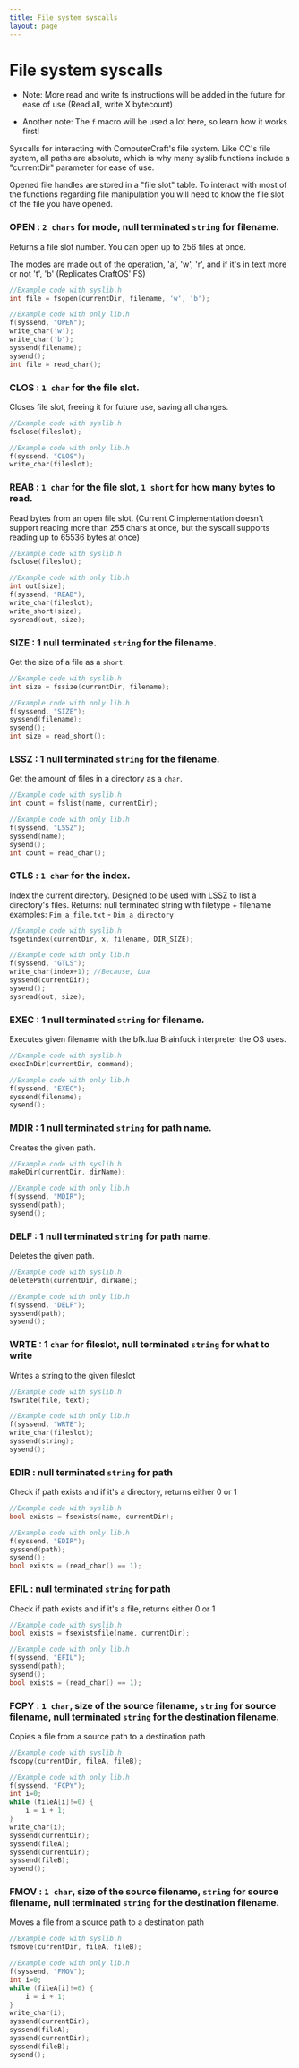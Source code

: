 ```yaml
---
title: File system syscalls
layout: page
---
```


# File system syscalls

- Note: More read and write fs instructions will be added in the future for ease of use (Read all, write X bytecount)

- Another note: The `f` macro will be used a lot here, so learn how it works first!

Syscalls for interacting with ComputerCraft's file system. Like CC's file system, all paths are absolute, which is why many syslib functions include a "currentDir" parameter for ease of use.

Opened file handles are stored in a "file slot" table. To interact with most of the functions regarding file manipulation you will need to know the file slot of the file you have opened.

### OPEN : `2 chars` for mode, null terminated `string` for filename.
Returns a file slot number. You can open up to 256 files at once.

The modes are made out of the operation, 'a', 'w', 'r', and if it's in text more or not 't', 'b' (Replicates CraftOS' FS)

```c
//Example code with syslib.h
int file = fsopen(currentDir, filename, 'w', 'b');

//Example code with only lib.h
f(syssend, "OPEN");
write_char('w');
write_char('b');
syssend(filename);
sysend();
int file = read_char();
```

### CLOS : `1 char` for the file slot.
Closes file slot, freeing it for future use, saving all changes.


```c
//Example code with syslib.h
fsclose(fileslot);

//Example code with only lib.h
f(syssend, "CLOS");
write_char(fileslot);
```

### REAB : `1 char` for the file slot, `1 short` for how many bytes to read.
Read bytes from an open file slot.
(Current C implementation doesn't support reading more than 255 chars at once, but the syscall supports reading up to 65536 bytes at once)

```c
//Example code with syslib.h
fsclose(fileslot);

//Example code with only lib.h
int out[size];
f(syssend, "REAB");
write_char(fileslot);
write_short(size);
sysread(out, size);
```

### SIZE : 1 null terminated `string` for the filename.
Get the size of a file as a `short`.

```c
//Example code with syslib.h
int size = fssize(currentDir, filename);

//Example code with only lib.h
f(syssend, "SIZE");
syssend(filename);
sysend();
int size = read_short();
```

### LSSZ : 1 null terminated `string` for the filename.
Get the amount of files in a directory as a `char`.


```c
//Example code with syslib.h
int count = fslist(name, currentDir);

//Example code with only lib.h
f(syssend, "LSSZ");
syssend(name);
sysend();
int count = read_char();
```

### GTLS : `1 char` for the index.
Index the current directory. Designed to be used with LSSZ to list a directory's files.
Returns: null terminated string with filetype + filename
examples: `Fim_a_file.txt` - `Dim_a_directory`

```c
//Example code with syslib.h
fsgetindex(currentDir, x, filename, DIR_SIZE);

//Example code with only lib.h
f(syssend, "GTLS");
write_char(index+1); //Because, Lua
syssend(currentDir);
sysend();
sysread(out, size);
```

### EXEC : 1 null terminated `string` for filename.
Executes given filename with the bfk.lua Brainfuck interpreter the OS uses.

```c
//Example code with syslib.h
execInDir(currentDir, command);

//Example code with only lib.h
f(syssend, "EXEC");
syssend(filename);
sysend();
```

### MDIR : 1 null terminated `string` for path name.
Creates the given path.

```c
//Example code with syslib.h
makeDir(currentDir, dirName);

//Example code with only lib.h
f(syssend, "MDIR");
syssend(path);
sysend();
```

### DELF : 1 null terminated `string` for path name.
Deletes the given path.

```c
//Example code with syslib.h
deletePath(currentDir, dirName);

//Example code with only lib.h
f(syssend, "DELF");
syssend(path);
sysend();
```

### WRTE : 1 `char` for fileslot, null terminated `string` for what to write
Writes a string to the given fileslot

```c
//Example code with syslib.h
fswrite(file, text);

//Example code with only lib.h
f(syssend, "WRTE");
write_char(fileslot);
syssend(string);
sysend();
```

### EDIR : null terminated `string` for path
Check if path exists and if it's a directory, returns either 0 or 1

```c
//Example code with syslib.h
bool exists = fsexists(name, currentDir);

//Example code with only lib.h
f(syssend, "EDIR");
syssend(path);
sysend();
bool exists = (read_char() == 1);
```

### EFIL : null terminated `string` for path
Check if path exists and if it's a file, returns either 0 or 1

```c
//Example code with syslib.h
bool exists = fsexistsfile(name, currentDir);

//Example code with only lib.h
f(syssend, "EFIL");
syssend(path);
sysend();
bool exists = (read_char() == 1);
```

### FCPY : `1 char`, size of the source filename, `string` for source filename, null terminated `string` for the destination filename.
Copies a file from a source path to a destination path

```c
//Example code with syslib.h
fscopy(currentDir, fileA, fileB);

//Example code with only lib.h
f(syssend, "FCPY");
int i=0;
while (fileA[i]!=0) {
    i = i + 1;
}
write_char(i);
syssend(currentDir);
syssend(fileA);
syssend(currentDir);
syssend(fileB);
sysend();
```

### FMOV : `1 char`, size of the source filename, `string` for source filename, null terminated `string` for the destination filename.
Moves a file from a source path to a destination path

```c
//Example code with syslib.h
fsmove(currentDir, fileA, fileB);

//Example code with only lib.h
f(syssend, "FMOV");
int i=0;
while (fileA[i]!=0) {
    i = i + 1;
}
write_char(i);
syssend(currentDir);
syssend(fileA);
syssend(currentDir);
syssend(fileB);
sysend();
```
